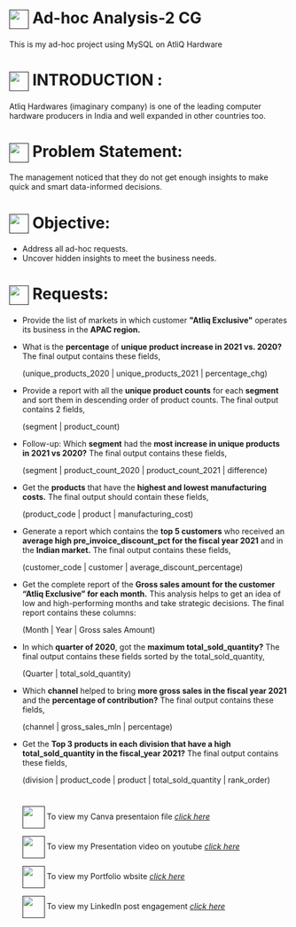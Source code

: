 # <a href="" target="blank"><img align="center" src="https://img.icons8.com/?size=100&id=KlkfbDEjskb5&format=png&color=000000" width="35" /></a> Ad-hoc Analysis-2 CG
This is my ad-hoc project using MySQL on AtliQ Hardware 

# <a href="" target="blank"><img align="center" src="https://img.icons8.com/?size=100&id=FkqjAX6ZGe4B&format=png&color=000000" width="35" /></a> INTRODUCTION :
Atliq Hardwares (imaginary company) is one of the leading computer hardware producers in India and well expanded in other countries too.

# <a href="" target="blank"><img align="center" src="https://img.icons8.com/?size=100&id=9oTCQxbJ7BPy&format=png&color=000000" width="35" /></a> Problem Statement: 
The management noticed that they do not get enough insights to make quick and smart data-informed decisions. 

# <a href="" target="blank"><img align="center" src="https://img.icons8.com/?size=100&id=B9dt5a2xAqNl&format=png&color=000000" width="35" /></a> Objective: 
- Address all ad-hoc requests.
- Uncover hidden insights to meet the business needs.

# <a href="" target="blank"><img align="center" src="https://img.icons8.com/?size=100&id=zeuUPoSqsDd3&format=png&color=000000" width="35" /></a>  Requests:

- Provide the list of markets in which customer **"Atliq Exclusive"** operates its
business in the **APAC region.**
  
- What is the **percentage** of **unique product increase in 2021 vs. 2020?** The final output contains these fields,

  (unique_products_2020 | unique_products_2021 | percentage_chg)

- Provide a report with all the **unique product counts** for each **segment** and sort them in descending order of product counts. The final output contains 2 fields,

  (segment | product_count)

- Follow-up: Which **segment** had the **most increase in unique products in 2021 vs 2020?** The final output contains these fields,

  (segment | product_count_2020 | product_count_2021 | difference)

- Get the **products** that have the **highest and lowest manufacturing costs.** The final output should contain these fields,

  (product_code | product | manufacturing_cost)

- Generate a report which contains the **top 5 customers** who received an **average high pre_invoice_discount_pct for the fiscal year 2021** and in the **Indian market.** The final output contains these fields,

  (customer_code | customer | average_discount_percentage)

- Get the complete report of the **Gross sales amount for the customer “Atliq Exclusive” for each month.** This analysis helps to get an idea of low and high-performing months and take strategic decisions. The final report contains these columns:

  (Month | Year | Gross sales Amount)

-  In which **quarter of 2020**, got the **maximum total_sold_quantity?** The final output contains these fields sorted by the total_sold_quantity,

    (Quarter | total_sold_quantity)

- Which **channel** helped to bring **more gross sales in the fiscal year 2021** and the **percentage of contribution?** The final output contains these fields,

  (channel | gross_sales_mln | percentage)


- Get the **Top 3 products in each division that have a high total_sold_quantity in the fiscal_year 2021?** The final output contains these fields,

  (division | product_code | product | total_sold_quantity | rank_order)

  #

  <a href="" target="blank"><img align="center" src="https://img.icons8.com/?size=100&id=iWw83PVcBpLw&format=png&color=000000" width="40" /></a> To view my Canva presentaion file _[click here](https://www.canva.com/design/DAGSVBYuMBw/6KW3giea4kXnJgpdviHxsQ/edit?utm_content=DAGSVBYuMBw&utm_campaign=designshare&utm_medium=link2&utm_source=sharebutton)_

  <a href="" target="blank"><img align="center" src="https://img.icons8.com/?size=100&id=qLVB1tIe9Ts9&format=png&color=000000" width="40" /></a> To view my Presentation video on youtube _[click here](https://dummy)_

  <a href="" target="blank"><img align="center" src="https://img.icons8.com/?size=100&id=B2kE1iYkRIiw&format=png&color=000000" width="40" /></a> To view my Portfolio wbsite _[click here](https://codebasics.io/portfolio/SREE-VIGNESH-S)_

  <a href="" target="blank"><img align="center" src="https://img.icons8.com/?size=100&id=MR3dZdlA53te&format=png&color=000000" width="40" /></a> To view my LinkedIn post engagement _[click here](https://dummy)_
  
